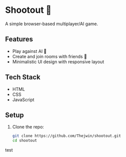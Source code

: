 # Shootout 🎯

A simple browser-based multiplayer/AI game.

## Features
- Play against AI 🤖
- Create and join rooms with friends 👥
- Minimalistic UI design with responsive layout

## Tech Stack
- HTML
- CSS
- JavaScript

## Setup
1. Clone the repo:
   ```bash
   git clone https://github.com/Thejwin/shootout.git
   cd shootout
test 